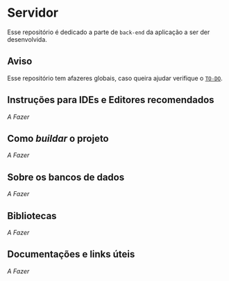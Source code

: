 # Servidor

Esse repositório é dedicado a parte de `back-end` da aplicação a ser der desenvolvida.

## Aviso

Esse repositório tem afazeres globais, caso queira ajudar verifique o [`TO-DO`](TO-DO.md).

## Instruções para IDEs e Editores recomendados

_A Fazer_

## Como _buildar_ o projeto

_A Fazer_

## Sobre os bancos de dados

_A Fazer_

## Bibliotecas

_A Fazer_

## Documentações e links úteis

_A Fazer_

